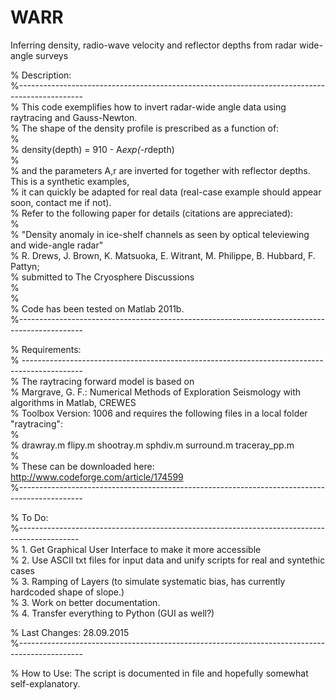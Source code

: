 # WARR
Inferring density, radio-wave velocity and reflector depths from radar wide-angle surveys  

% Description:  
%----------------------------------------------------------------------------------------------  
% This code exemplifies how to invert radar-wide angle data using raytracing and Gauss-Newton.   
% The shape of the density profile is prescribed as a function of:  
%  
% density(depth) = 910 - A*exp(-r*depth)  
%  
% and the parameters A,r are inverted for together with reflector depths. This is a synthetic examples,    
% it can quickly be adapted for real data (real-case example should appear soon, contact me if not).  
% Refer to the following paper for details (citations are appreciated):  
%  
% "Density anomaly in ice-shelf channels as seen by optical televiewing and wide-angle radar"  
%  R. Drews, J. Brown, K. Matsuoka, E. Witrant, M. Philippe, B. Hubbard, F. Pattyn;   
%  submitted to The Cryosphere Discussions  
%  
%  
% Code has been tested on Matlab 2011b.  
%----------------------------------------------------------------------------------------------
  
  
% Requirements:     
% ---------------------------------------------------------------------------------------------  
% The raytracing forward model is based on     
% Margrave, G. F.: Numerical Methods of Exploration Seismology with algorithms in Matlab, CREWES    
% Toolbox Version: 1006 and requires the following files in a local folder "raytracing":     
%  
% drawray.m  flipy.m  shootray.m  sphdiv.m  surround.m  traceray_pp.m  
%  
% These can be downloaded here: http://www.codeforge.com/article/174599  
%----------------------------------------------------------------------------------------------  
   
  
% To Do:   
%---------------------------------------------------------------------------------------------  
% 1. Get Graphical User Interface to make it more accessible  
% 2. Use ASCII txt files for input data and unify scripts for real and syntethic cases  
% 3. Ramping of Layers (to simulate systematic bias, has currently hardcoded shape of slope.)  
% 3. Work on better documentation.  
% 4. Transfer everything to Python (GUI as well?)   

% Last Changes: 28.09.2015   
%----------------------------------------------------------------------------------------------  

% How to Use: The script is documented in file and hopefully somewhat self-explanatory.  
